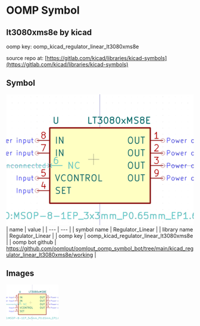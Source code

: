 # OOMP Symbol  
## lt3080xms8e  by kicad  
  
oomp key: oomp_kicad_regulator_linear_lt3080xms8e  
  
source repo at: [https://gitlab.com/kicad/libraries/kicad-symbols](https://gitlab.com/kicad/libraries/kicad-symbols)  
## Symbol  
  
[![working.png](working_600.png)](working.png)  
| name | value | 
| --- | --- | 
| symbol name | Regulator_Linear | 
| library name | Regulator_Linear | 
| oomp key | oomp_kicad_regulator_linear_lt3080xms8e | 
| oomp bot github | https://github.com/oomlout/oomlout_oomp_symbol_bot/tree/main/kicad_regulator_linear_lt3080xms8e/working | 
## Images  
  
[![working.png](working_140.png)](working.png)  
